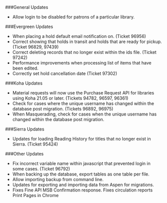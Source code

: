 ###General Updates
- Allow login to be disabled for patrons of a particular library. 

###Evergreen Updates
- When placing a hold default email notification on. (Ticket 96956) 
- Correct showing that holds in transit and holds that are ready for pickup. (Ticket 96829, 97439)
- Correct deleting records that no longer exist within the ids file. (Ticket 97242)
- Performance improvements when processing list of items that have been edited. 
- Correctly set hold cancellation date (Ticket 97302)

###Koha Updates
- Material requests will now use the Purchase Request API for libraries using Koha 21.05 or later. (Tickets 94782, 96597, 96361)
- Check for cases where the unique username has changed within the database post migration. (Tickets 96892, 96975) 
- When Masquerading, check for cases when the unique username has changed within the database post migration.

###Sierra Updates
- Updates for loading Reading History for titles that no longer exist in Sierra. (Ticket 95424)

###Other Updates
- Fix incorrect variable name within javascript that prevented login in some cases. (Ticket 96792)
- When backing up the database, export tables as one table per file. 
- Allow importing backup from command line.
- Updates for exporting and importing data from Aspen for migrations.
- Fixes Fine API MSB Confirmation response.
  Fixes circulation reports Print Pages in Chrome